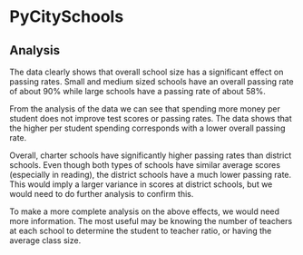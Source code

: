 # PyCitySchools

## Analysis
The data clearly shows that overall school size has a significant effect on passing rates. Small and medium sized schools have an overall passing rate of about 90% while large schools have a passing rate of about 58%.

From the analysis of the data we can see that spending more money per student does not improve test scores or passing rates. The data shows that the higher per student spending corresponds with a lower overall passing rate.

Overall, charter schools have significantly higher passing rates than district schools. Even though both types of schools have similar average scores (especially in reading), the district schools have a much lower passing rate. This would imply a larger variance in scores at district schools, but we would need to do further analysis to confirm this.

To make a more complete analysis on the above effects, we would need more information. The most useful may be knowing the number of teachers at each school to determine the student to teacher ratio, or having the average class size.